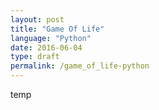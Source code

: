 ```yaml
---
layout: post
title: "Game Of Life"
language: "Python"
date: 2016-06-04
type: draft
permalink: /game_of_life-python
---
```


temp

